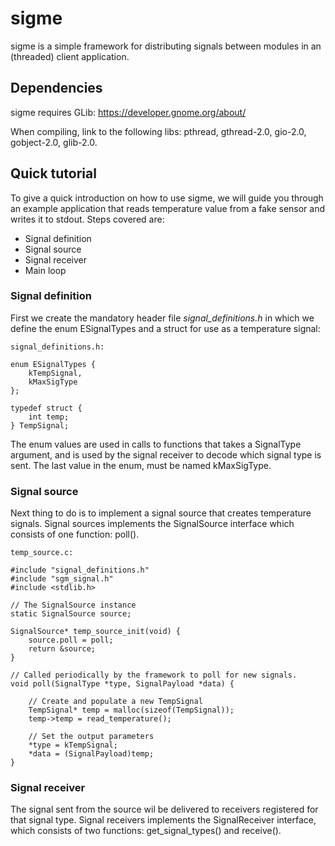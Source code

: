 # sigme
sigme is a simple framework for distributing signals between modules in an (threaded) client application. 

## Dependencies
sigme requires GLib: https://developer.gnome.org/about/

When compiling, link to the following libs: pthread, gthread-2.0, gio-2.0, gobject-2.0, glib-2.0.

## Quick tutorial
To give a quick introduction on how to use sigme, we will guide you through an example application that reads temperature value from a fake sensor and writes it to stdout. Steps covered are:
 * Signal definition
 * Signal source
 * Signal receiver
 * Main loop

### Signal definition
First we create the mandatory header file *signal_definitions.h* in which we define the enum ESignalTypes and a struct for use as a temperature signal:
```
signal_definitions.h:

enum ESignalTypes {
    kTempSignal,
    kMaxSigType
};

typedef struct {
    int temp;
} TempSignal;
```
The enum values are used in calls to functions that takes a SignalType argument, and is used by the signal receiver to decode which signal type is sent. The last value in the enum, must be named kMaxSigType.

### Signal source
Next thing to do is to implement a signal source that creates temperature signals. Signal sources implements the SignalSource interface which consists of one function: poll(). 

```
temp_source.c:

#include "signal_definitions.h"
#include "sgm_signal.h"
#include <stdlib.h>

// The SignalSource instance
static SignalSource source;

SignalSource* temp_source_init(void) {
    source.poll = poll;
    return &source;
}

// Called periodically by the framework to poll for new signals.
void poll(SignalType *type, SignalPayload *data) {

    // Create and populate a new TempSignal
    TempSignal* temp = malloc(sizeof(TempSignal));
    temp->temp = read_temperature();
    
    // Set the output parameters
    *type = kTempSignal;
    *data = (SignalPayload)temp;
}
```
### Signal receiver
The signal sent from the source wil be delivered to receivers registered for that signal type. Signal receivers implements the SignalReceiver interface, which consists of two functions: get_signal_types() and receive().
